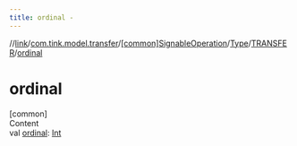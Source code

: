 ```yaml
---
title: ordinal -
---
```

//[link](../../../../index.md)/[com.tink.model.transfer](../../../index.md)/[[common]SignableOperation](../../index.md)/[Type](../index.md)/[TRANSFER](index.md)/[ordinal](ordinal.md)



# ordinal  
[common]  
Content  
val [ordinal](ordinal.md): [Int](https://kotlinlang.org/api/latest/jvm/stdlib/kotlin/-int/index.html)  



